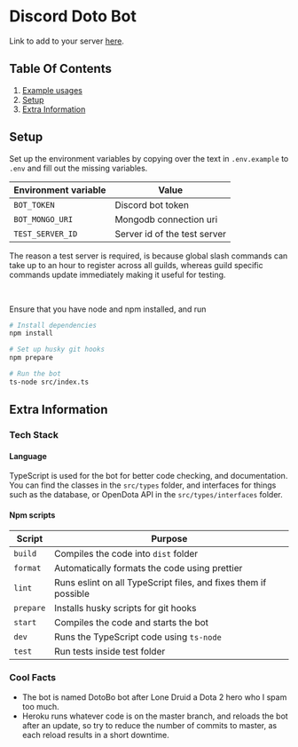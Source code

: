 # Discord Doto Bot

Link to add to your server [here](https://discord.com/api/oauth2/authorize?client_id=894596292876054558&permissions=8&scope=bot%20applications.commands).

## Table Of Contents

1. [Example usages](#Example_Usages)
2. [Setup](#Setup)
3. [Extra Information](#Extra_Information)

<!-- ## Example Usages <a name="Example_Usages"></a>

| Command name | Example                                                   |
| ------------ | --------------------------------------------------------- |
| `help`       | ![help command example](https://imgur.com/8KwsGLr.png)    |
| `counter`    | ![counter command example](https://imgur.com/DK4QY5x.png) |
| `meta`       | ![meta command example](https://imgur.com/UigP7Yc.png)    |
| `profile`    | ![profile command example](https://imgur.com/d2ihZwg.png) |
| `steamid`    | ![steamid command example](https://imgur.com/mJQlz5t.png) | -->

## Setup <a name="Setup"></a>

Set up the environment variables by copying over the text in `.env.example` to `.env` and fill out the missing variables.

| Environment variable | Value                        |
| -------------------- | ---------------------------- |
| `BOT_TOKEN`          | Discord bot token            |
| `BOT_MONGO_URI`            | Mongodb connection uri       |
| `TEST_SERVER_ID`     | Server id of the test server |

The reason a test server is required, is because global slash commands can take up to an hour to register across all guilds, whereas guild specific commands update immediately making it useful for testing.

</br>

Ensure that you have node and npm installed, and run

```bash
# Install dependencies
npm install

# Set up husky git hooks
npm prepare

# Run the bot
ts-node src/index.ts
```

## Extra Information <a name="Extra_Information"></a>

### Tech Stack

#### Language

TypeScript is used for the bot for better code checking, and documentation. You can find the classes in the `src/types` folder, and interfaces for things such as the database, or OpenDota API in the `src/types/interfaces` folder.

#### Npm scripts

| Script    | Purpose                                                         |
| --------- | --------------------------------------------------------------- |
| `build`   | Compiles the code into `dist` folder                            |
| `format`  | Automatically formats the code using prettier                   |
| `lint`    | Runs eslint on all TypeScript files, and fixes them if possible |
| `prepare` | Installs husky scripts for git hooks                            |
| `start`   | Compiles the code and starts the bot                            |
| `dev`     | Runs the TypeScript code using `ts-node`                        |
| `test`    | Run tests inside test folder                                    |

### Cool Facts

- The bot is named DotoBo bot after Lone Druid a Dota 2 hero who I spam too much.
- Heroku runs whatever code is on the master branch, and reloads the bot after an update, so try to reduce the number of commits to master, as each reload results in a short downtime.
